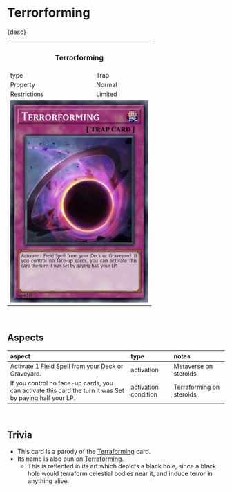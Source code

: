 # Terrorforming

{desc}

<table>
  <tr>
    <th colspan="2"> <h3> Terrorforming </h3> </th>
  </tr>
  <tr>
    <td> type </td>
    <td> Trap </td>
  </tr>
  <tr>
    <td> Property </td>
    <td> Normal </td>
  </tr>
  <tr>
    <td> Restrictions </td>
    <td> Limited </td>
  </tr>
  <tr>
    <td colspan="2"> <img src="../../../.assets/cards/traps/Terrorforming.png" width="320px"> </td>
  </tr>
</table>


<br>


## Aspects

| aspect | type | notes |
| :----- | :--- | :---- |
| Activate 1 Field Spell from your Deck or Graveyard. | activation | Metaverse on steroids |
| If you control no face-up cards, you can activate this card the turn it was Set by paying half your LP. | activation condition | Terraforming on steroids |


<br>


## Trivia

- This card is a parody of the [Terraforming](https://yugipedia.com/wiki/Terraforming) card.
- Its name is also pun on [Terraforming](https://en.wikipedia.org/wiki/Terraforming).
  - This is reflected in its art which depicts a black hole, since a black hole would terraform celestial bodies near it, and induce terror in anything alive.
